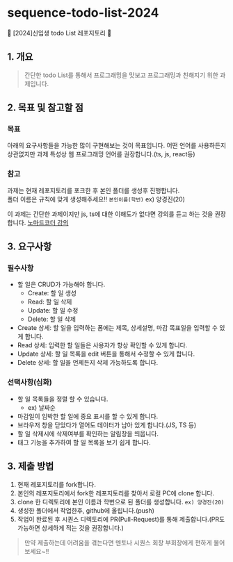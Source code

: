 # sequence-todo-list-2024

🌹 [2024]신입생 todo List 레포지토리 🌹

## 1. 개요

> 간단한 todo List를 통해서 프로그래밍을 맛보고 프로그래밍과 친해지기 위한 과제입니다.

## 2. 목표 및 참고할 점

### 목표

아래의 요구사항들을 가능한 많이 구현해보는 것이 목표입니다. 어떤 언어를 사용하든지 상관없지만 과제 특성상 웹 프로그래밍 언어를 권장합니다.(ts, js, react등)

### 참고

과제는 현재 레포지토리를 포크한 후 본인 폴더를 생성후 진행합니다.  
폴더 이름은 규칙에 맞게 생성해주세요!!
`본인이름(학번)` ex) 양경진(20)

이 과제는 간단한 과제이지만 js, ts에 대한 이해도가 없다면 강의를 듣고 하는 것을 권장합니다.
[노마드코더 강의](https://nomadcoders.co/javascript-for-beginners)

## 3. 요구사항

### 필수사항

- 할 일은 CRUD가 가능해야 합니다.
  - Create: 할 일 생성
  - Read: 할 일 삭제
  - Update: 할 일 수정
  - Delete: 할 일 삭제
- Create 상세: 할 일을 입력하는 폼에는 제목, 상세설명, 마감 목표일을 입력할 수 있게 합니다.
- Read 상세: 입력한 할 일들은 사용자가 항상 확인할 수 있게 합니다.
- Update 상세: 할 일 목록을 edit 버튼을 통해서 수정할 수 있게 합니다.
- Delete 상세: 할 일을 언제든지 삭제 가능하도록 합니다.

### 선택사항(심화)

- 할 일 목록들을 정렬 할 수 있습니다.
  - ex) 날짜순
- 마감일이 임박한 할 일에 중요 표시를 할 수 있게 합니다.
- 브라우저 창을 닫았다가 열어도 데이터가 남아 있게 합니다.(JS, TS 등)
- 할 일 삭제시에 삭제여부를 확인하는 알림창을 띄웁니다.
- 태그 기능을 추가하여 할 일 목록을 보기 쉽게 합니다.

## 3. 제출 방법

1. 현재 레포지토리를 fork합니다.
2. 본인의 레포지토리에서 fork한 레포지토리를 찾아서 로컬 PC에 clone 합니다.
3. clone 한 디렉토리에 본인 이름과 학번으로 된 폴더를 생성합니다. `ex) 양경진(20)`
4. 생성한 폴더에서 작업한후, github에 올립니다.(push)
5. 작업이 완료된 후 시퀀스 디렉토리에 PR(Pull-Request)를 통해 제출합니다.(PR도 가능하면 상세하게 적는 것을 권장합니다.)

> 만약 제출하는데 어려움을 겪는다면 멘토나 시퀀스 회장 부회장에게 편하게 물어보세요~!!
